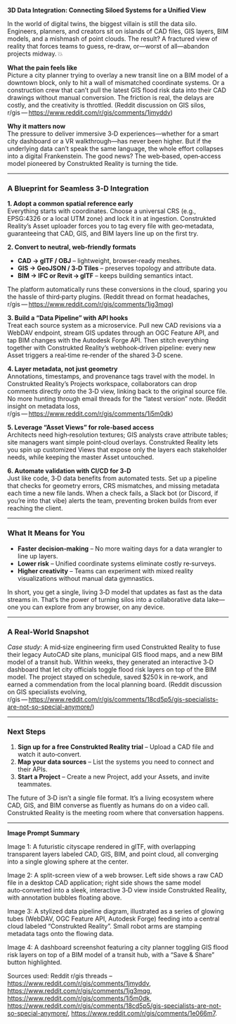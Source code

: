 **3D Data Integration: Connecting Siloed Systems for a Unified View**  

In the world of digital twins, the biggest villain is still the data silo. Engineers, planners, and creators sit on islands of CAD files, GIS layers, BIM models, and a mishmash of point clouds. The result? A fractured view of reality that forces teams to guess, re‑draw, or—worst of all—abandon projects midway. 💥  

**What the pain feels like**  
Picture a city planner trying to overlay a new transit line on a BIM model of a downtown block, only to hit a wall of mismatched coordinate systems. Or a construction crew that can’t pull the latest GIS flood risk data into their CAD drawings without manual conversion. The friction is real, the delays are costly, and the creativity is throttled. (Reddit discussion on GIS silos, r/gis — https://www.reddit.com/r/gis/comments/1jmyddv)  

**Why it matters now**  
The pressure to deliver immersive 3‑D experiences—whether for a smart city dashboard or a VR walkthrough—has never been higher. But if the underlying data can’t speak the same language, the whole effort collapses into a digital Frankenstein. The good news? The web‑based, open‑access model pioneered by Construkted Reality is turning the tide.  

---

### A Blueprint for Seamless 3‑D Integration  

**1. Adopt a common spatial reference early**  
Everything starts with coordinates. Choose a universal CRS (e.g., EPSG:4326 or a local UTM zone) and lock it in at ingestion. Construkted Reality’s Asset uploader forces you to tag every file with geo‑metadata, guaranteeing that CAD, GIS, and BIM layers line up on the first try.  

**2. Convert to neutral, web‑friendly formats**  
- **CAD → glTF / OBJ** – lightweight, browser‑ready meshes.  
- **GIS → GeoJSON / 3‑D Tiles** – preserves topology and attribute data.  
- **BIM → IFC or Revit → glTF** – keeps building semantics intact.  

The platform automatically runs these conversions in the cloud, sparing you the hassle of third‑party plugins. (Reddit thread on format headaches, r/gis — https://www.reddit.com/r/gis/comments/1jg3mqg)  

**3. Build a “Data Pipeline” with API hooks**  
Treat each source system as a microservice. Pull new CAD revisions via a WebDAV endpoint, stream GIS updates through an OGC Feature API, and tap BIM changes with the Autodesk Forge API. Then stitch everything together with Construkted Reality’s webhook‑driven pipeline: every new Asset triggers a real‑time re‑render of the shared 3‑D scene.  

**4. Layer metadata, not just geometry**  
Annotations, timestamps, and provenance tags travel with the model. In Construkted Reality’s Projects workspace, collaborators can drop comments directly onto the 3‑D view, linking back to the original source file. No more hunting through email threads for the “latest version” note. (Reddit insight on metadata loss, r/gis — https://www.reddit.com/r/gis/comments/1i5m0dk)  

**5. Leverage “Asset Views” for role‑based access**  
Architects need high‑resolution textures; GIS analysts crave attribute tables; site managers want simple point‑cloud overlays. Construkted Reality lets you spin up customized Views that expose only the layers each stakeholder needs, while keeping the master Asset untouched.  

**6. Automate validation with CI/CD for 3‑D**  
Just like code, 3‑D data benefits from automated tests. Set up a pipeline that checks for geometry errors, CRS mismatches, and missing metadata each time a new file lands. When a check fails, a Slack bot (or Discord, if you’re into that vibe) alerts the team, preventing broken builds from ever reaching the client.  

---

### What It Means for You  

- **Faster decision‑making** – No more waiting days for a data wrangler to line up layers.  
- **Lower risk** – Unified coordinate systems eliminate costly re‑surveys.  
- **Higher creativity** – Teams can experiment with mixed reality visualizations without manual data gymnastics.  

In short, you get a single, living 3‑D model that updates as fast as the data streams in. That’s the power of turning silos into a collaborative data lake—one you can explore from any browser, on any device.  

---

### A Real‑World Snapshot  

*Case study*: A mid‑size engineering firm used Construkted Reality to fuse their legacy AutoCAD site plans, municipal GIS flood maps, and a new BIM model of a transit hub. Within weeks, they generated an interactive 3‑D dashboard that let city officials toggle flood risk layers on top of the BIM model. The project stayed on schedule, saved $250 k in re‑work, and earned a commendation from the local planning board. (Reddit discussion on GIS specialists evolving, r/gis — https://www.reddit.com/r/gis/comments/18cd5p5/gis-specialists-are-not-so-special-anymore/)  

---

### Next Steps  

1. **Sign up for a free Construkted Reality trial** – Upload a CAD file and watch it auto‑convert.  
2. **Map your data sources** – List the systems you need to connect and their APIs.  
3. **Start a Project** – Create a new Project, add your Assets, and invite teammates.  

The future of 3‑D isn’t a single file format. It’s a living ecosystem where CAD, GIS, and BIM converse as fluently as humans do on a video call. Construkted Reality is the meeting room where that conversation happens.  

---

**Image Prompt Summary**  

Image 1: A futuristic cityscape rendered in glTF, with overlapping transparent layers labeled CAD, GIS, BIM, and point cloud, all converging into a single glowing sphere at the center.  

Image 2: A split-screen view of a web browser. Left side shows a raw CAD file in a desktop CAD application; right side shows the same model auto‑converted into a sleek, interactive 3‑D view inside Construkted Reality, with annotation bubbles floating above.  

Image 3: A stylized data pipeline diagram, illustrated as a series of glowing tubes (WebDAV, OGC Feature API, Autodesk Forge) feeding into a central cloud labeled “Construkted Reality”. Small robot arms are stamping metadata tags onto the flowing data.  

Image 4: A dashboard screenshot featuring a city planner toggling GIS flood risk layers on top of a BIM model of a transit hub, with a “Save & Share” button highlighted.  

Sources used: Reddit r/gis threads – https://www.reddit.com/r/gis/comments/1jmyddv, https://www.reddit.com/r/gis/comments/1jg3mqg, https://www.reddit.com/r/gis/comments/1i5m0dk, https://www.reddit.com/r/gis/comments/18cd5p5/gis-specialists-are-not-so-special-anymore/, https://www.reddit.com/r/gis/comments/1e066m7.
